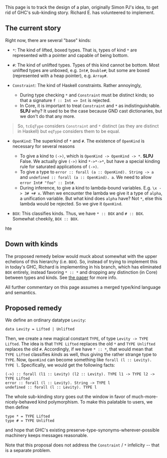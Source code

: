 
This page is to track the design of a plan, originally Simon PJ's idea, to get rid of GHC's sub-kinding story. Richard E. has volunteered to implement.


## The current story



Right now, there are several "base" kinds:


- `*`: The kind of lifted, boxed types. That is, types of kind `*` are represented with a pointer and capable of being bottom.

- `#`: The kind of unlifted types. Types of this kind cannot be bottom. Most unlifted types are unboxed, e.g. `Int#`, `Double#`; but some are boxed (represented with a heap pointer), e.g. `Array#`.

- `Constraint`: The kind of Haskell constraints. Rather annoyingly,

  - During type checking `*` and `Constraint` must be distinct kinds; so that a signature `f :: Int => Int` is rejected.
  - In Core, it is important to treat `Constraint` and `*` as indistinguishable.   **SLPJ** why?  It used to be the case because GND cast dictionaries, but we don't do that any more.

>
>
> So, `tcEqType` considers `Constraint` and `*` distinct (as they are distinct in Haskell) but `eqType` considers them to be equal.
>
>

- `OpenKind`: The superkind of `*` and `#`. The existence of `OpenKind` is necessary for several reasons

  - To give a kind to `(->)`, which is `OpenKind -> OpenKind -> *`.   **SLPJ** False.  We actually give `(->)` kind `*->*->*`, but have a special kinding rule for saturated applications of `(->)`.
  - To give a type to `error :: forall (a :: OpenKind). String -> a` and `undefined :: forall (a :: OpenKind). a`.  We need to allow `error Int# "foo" :: Int#`.
  - During inference, to give a kind to lambda-bound variables.  E.g.  `\x -> 3# +# x`.  When we encounter the lambda we give it a type of `alpha`, a unification variable. But what kind does `alpha` have?  Not `*`, else this lambda would be rejected.  So we give it `OpenKind`.

- `BOX`: This classifies kinds. Thus, we have `* :: BOX` and `# :: BOX`. Somewhat cheekily, `BOX :: BOX`.


hte 


## Down with kinds



The proposed remedy below would muck about somewhat with the upper echelons of this hierarchy (i.e. `BOX`). So, instead of trying to implement this in today's GHC, Richard is implementing in his branch, which has eliminated `BOX` entirely, instead favoring `* :: *` and dropping any distinction (in Core) between types and kinds. See [
the paper](http://www.cis.upenn.edu/~eir/papers/2013/fckinds/fckinds.pdf) for more info.



All further commentary on this page assumes a merged type/kind language and semantics.


## Proposed remedy



We define an ordinary datatype `Levity`:


```wiki
data Levity = Lifted | Unlifted
```


Then, we create a new magical constant `TYPE`, of type `Levity -> TYPE Lifted`. The idea is that `TYPE Lifted` replaces the old `*` and `TYPE Unlifted` replaces the old `#`. Accordingly, if we have `* :: *`, that would mean that `TYPE Lifted` classifies *kinds* as well, thus giving the rather strange type to `TYPE`. Now, `OpenKind` can become something like `forall (l :: Levity). TYPE l`. Specifically, we would get the following facts:
 


```wiki
(->) :: forall (l1 :: Levity) (l2 :: Levity). TYPE l1 -> TYPE l2 -> TYPE Lifted
error :: forall (l :: Levity). String -> TYPE l
undefined :: forall (l :: Levity). TYPE l
```


The whole sub-kinding story goes out the window in favor of much-more-nicely-behaved kind polymorphism. To make this palatable to users, we then define


```wiki
type * = TYPE Lifted
type # = TYPE Unlifted
```


and hope that GHC's existing preserve-type-synonyms-wherever-possible machinery keeps messages reasonable.



Note that this proposal does not address the `Constraint` / `*` infelicity -- that is a separate problem.


